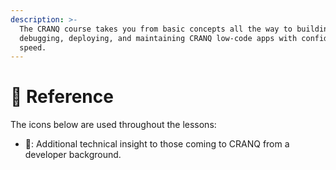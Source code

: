```yaml
---
description: >-
  The CRANQ course takes you from basic concepts all the way to building,
  debugging, deploying, and maintaining CRANQ low-code apps with confidence and
  speed.
---
```


# 📖 Reference

The icons below are used throughout the lessons:

* :wrench:: Additional technical insight to those coming to CRANQ from a developer background.
